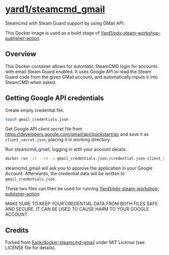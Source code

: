 # [yard1/steamcmd_gmail](https://hub.docker.com/repository/docker/yard1/steamcmd_gmail)

Steamcmd with Steam Guard support by using GMail API.

This Docker image is used as a build stage of [Yard1/pdx-steam-workshop-publisher-action](https://github.com/Yard1/pdx-steam-workshop-publisher-action).

## Overview

This Docker container allows for automatic SteamCMD login for accounts with email Steam Guard enabled. It uses Google API to read the Steam Guard code from the given GMail account, and automatically inputs it into SteamCMD when asked.

## Getting Google API credentials

Create empty credential file.

```bash
touch gmail_credentials.json
```

Get Google API client secret file from https://developers.google.com/gmail/api/quickstart/go and save it as `client_secret.json`, placing it in working directory.

Run steamcmd_gmail, logging in with your account details.

```bash
docker run -it --rm -v gmail_credentials.json:/credential.json client_secret.json:/client_secret.json fank/steamcmd-gmail +login <username> <password> +quit
```

steamcmd_gmail will ask you to approve the application in your Google Account. Afterwards, the credential data will be written to `gmail_credentials.json`.

Those two files can then be used for running [Yard1/pdx-steam-workshop-publisher-action](https://github.com/Yard1/pdx-steam-workshop-publisher-action).

MAKE SURE TO KEEP YOUR CREDENTIAL DATA FROM BOTH FILES SAFE AND SECURE. IT CAN BE USED TO CAUSE HARM TO YOUR GOOGLE ACCOUNT.

## Credits

Forked from [Fank/docker-steamcmd-gmail](https://github.com/Fank/docker-steamcmd-gmail) under MIT License (see LICENSE file for details).